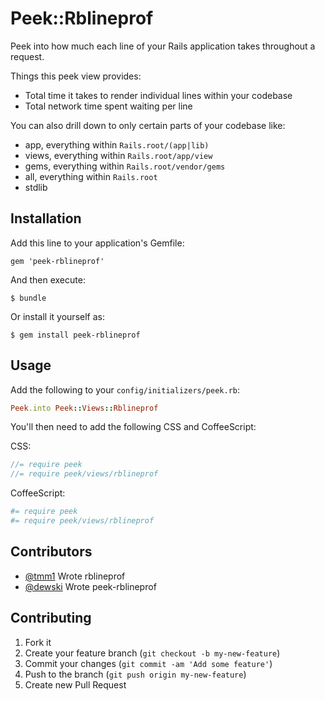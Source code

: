 # Peek::Rblineprof

Peek into how much each line of your Rails application takes throughout a request.

Things this peek view provides:

- Total time it takes to render individual lines within your codebase
- Total network time spent waiting per line

You can also drill down to only certain parts of your codebase like:

- app, everything within `Rails.root/(app|lib)`
- views, everything within `Rails.root/app/view`
- gems, everything within `Rails.root/vendor/gems`
- all, everything within `Rails.root`
- stdlib

## Installation

Add this line to your application's Gemfile:

    gem 'peek-rblineprof'

And then execute:

    $ bundle

Or install it yourself as:

    $ gem install peek-rblineprof

## Usage

Add the following to your `config/initializers/peek.rb`:

```ruby
Peek.into Peek::Views::Rblineprof
```

You'll then need to add the following CSS and CoffeeScript:

CSS:

```scss
//= require peek
//= require peek/views/rblineprof
```

CoffeeScript:

```coffeescript
#= require peek
#= require peek/views/rblineprof
```

## Contributors

- [@tmm1](https://github.com/tmm1) Wrote rblineprof
- [@dewski](https://github.com/dewski) Wrote peek-rblineprof

## Contributing

1. Fork it
2. Create your feature branch (`git checkout -b my-new-feature`)
3. Commit your changes (`git commit -am 'Add some feature'`)
4. Push to the branch (`git push origin my-new-feature`)
5. Create new Pull Request
